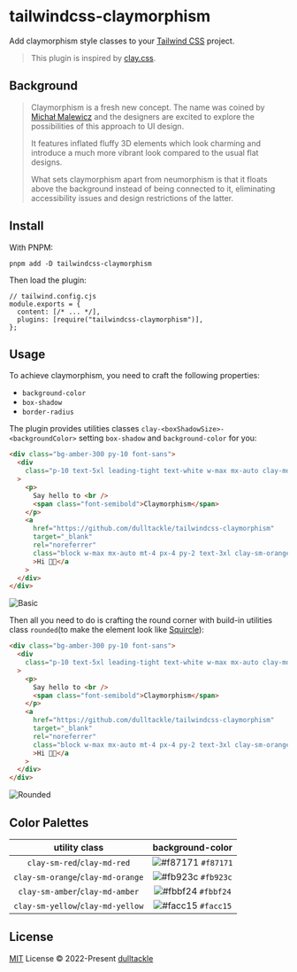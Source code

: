 # tailwindcss-claymorphism

Add claymorphism style classes to your [Tailwind CSS](https://tailwindcss.com/docs/what-is-tailwind/) project.

> This plugin is inspired by [clay.css](https://github.com/codeAdrian/clay.css).

## Background

> Claymorphism is a fresh new concept. The name was coined by [Michał Malewicz](https://hype4.academy/articles/design/claymorphism-in-user-interfaces) and the designers are excited to explore the possibilities of this approach to UI design.
>
> It features inflated fluffy 3D elements which look charming and introduce a much more vibrant look compared to the usual flat designs.
>
> What sets claymorphism apart from neumorphism is that it floats above the background instead of being connected to it, eliminating accessibility issues and design restrictions of the latter.

## Install

With PNPM:

```SH
pnpm add -D tailwindcss-claymorphism
```

Then load the plugin:

```JS
// tailwind.config.cjs
module.exports = {
  content: [/* ... */],
  plugins: [require("tailwindcss-claymorphism")],
};
```

## Usage

To achieve claymorphism, you need to craft the following properties:

- `background-color`
- `box-shadow`
- `border-radius`

The plugin provides utilities classes `clay-<boxShadowSize>-<backgroundColor>` setting `box-shadow` and `background-color` for you:

```HTML
<div class="bg-amber-300 py-10 font-sans">
  <div
    class="p-10 text-5xl leading-tight text-white w-max mx-auto clay-md-red"
  >
    <p>
      Say hello to <br />
      <span class="font-semibold">Claymorphism</span>
    </p>
    <a
      href="https://github.com/dulltackle/tailwindcss-claymorphism"
      target="_blank"
      rel="noreferrer"
      class="block w-max mx-auto mt-4 px-4 py-2 text-3xl clay-sm-orange"
      >Hi 👋🏻</a
    >
  </div>
</div>
```

![Basic](https://s3.bmp.ovh/imgs/2022/08/05/6a0d0b7de624c48a.png)

Then all you need to do is crafting the round corner with build-in utilities class `rounded`(to make the element look like [Squircle](https://en.wikipedia.org/wiki/Squircle)):

```HTML
<div class="bg-amber-300 py-10 font-sans">
  <div
    class="p-10 text-5xl leading-tight text-white w-max mx-auto clay-md-red rounded-3xl"
  >
    <p>
      Say hello to <br />
      <span class="font-semibold">Claymorphism</span>
    </p>
    <a
      href="https://github.com/dulltackle/tailwindcss-claymorphism"
      target="_blank"
      rel="noreferrer"
      class="block w-max mx-auto mt-4 px-4 py-2 text-3xl clay-sm-orange rounded-xl"
      >Hi 👋🏻</a
    >
  </div>
</div>
```

![Rounded](https://s3.bmp.ovh/imgs/2022/08/05/6670a10fa0a9e383.png)

## Color Palettes

|        utility class        |                          background-color                           |
| :-------------------------: | :-----------------------------------------------------------------: |
| `clay-sm-red`/`clay-md-red` | ![#f87171](https://user-images.githubusercontent.com/45963660/193528975-acc97d29-f3d2-4927-aae4-f599a0d95424.svg) `#f87171` |
| `clay-sm-orange`/`clay-md-orange` | ![#fb923c](https://user-images.githubusercontent.com/45963660/193531101-3424e770-f2c7-4729-bec4-32dc3a70882b.svg) `#fb923c` |
| `clay-sm-amber`/`clay-md-amber` | ![#fbbf24](https://user-images.githubusercontent.com/45963660/193533141-0fb8bdb6-d597-48d3-bad7-0f537ab57749.svg) `#fbbf24` |
| `clay-sm-yellow`/`clay-md-yellow` | ![#facc15](https://user-images.githubusercontent.com/45963660/193536758-2a4571ae-2f5f-46a2-8e74-80134103df5d.svg) `#facc15` |

## License

[MIT](./LICENSE) License © 2022-Present [dulltackle](https://github.com/dulltackle)

